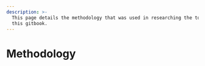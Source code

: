 ```yaml
---
description: >-
  This page details the methodology that was used in researching the topic of
  this gitbook.
---
```


# Methodology

